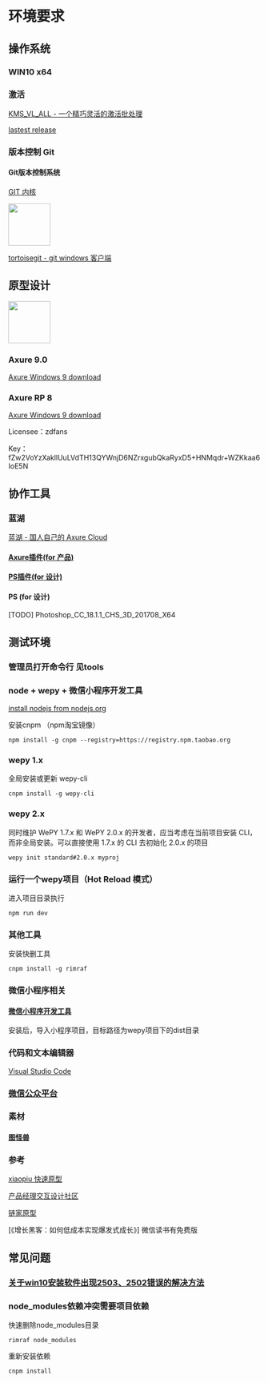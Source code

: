 # 环境要求

## 操作系统

### WIN10 x64

### 激活

[KMS_VL_ALL - 一个精巧灵活的激活批处理](https://github.com/kkkgo/KMS_VL_ALL)

[lastest release](https://github.com/kkkgo/KMS_VL_ALL/archive/master.zip)

### 版本控制 Git

#### Git版本控制系统

[GIT 内核](https://git-scm.com/download/win)

[<image src="https://tortoisegit.org/images/logo.svgz" height="84"  />](https://tortoisegit.org/)

[tortoisegit - git windows 客户端](https://tortoisegit.org/)

## 原型设计

[<img src="https://www.axure.com/wp-content/uploads/2019/04/axure_icon_125.svg" width="84" />](https://www.axure.com/)

### Axure 9.0

[Axure Windows 9 download](http://zdfans7.com/ax9_29847.zip)

### Axure RP 8

[Axure Windows 9 download](https://axure.cachefly.net/versions/8-0/AxureRP-Setup-3382.exe)

Licensee：zdfans

Key：fZw2VoYzXakllUuLVdTH13QYWnjD6NZrxgubQkaRyxD5+HNMqdr+WZKkaa6IoE5N

## 协作工具

### 蓝湖

[蓝湖 - 国人自己的 Axure Cloud](https://lanhuapp.com)

#### [Axure插件(for 产品)](https://lanhuapp.com/prd)

#### [PS插件(for 设计)](https://lanhuapp.com/ps)

#### PS (for 设计)

[TODO] Photoshop_CC_18.1.1_CHS_3D_201708_X64

## 测试环境

### 管理员打开命令行 见tools

### node + wepy + 微信小程序开发工具

[install nodejs from nodejs.org](https://nodejs.org/en/)

安装cnpm （npm淘宝镜像）

```console
npm install -g cnpm --registry=https://registry.npm.taobao.org
```

### wepy 1.x

全局安装或更新 wepy-cli

```console
cnpm install -g wepy-cli
```

### wepy 2.x

同时维护 WePY 1.7.x 和 WePY 2.0.x 的开发者，应当考虑在当前项目安装 CLI，而非全局安装。可以直接使用 1.7.x 的 CLI 去初始化 2.0.x 的项目

```console
wepy init standard#2.0.x myproj
```

### 运行一个wepy项目（Hot Reload 模式）

进入项目目录执行

```console
npm run dev
```

### 其他工具

安装快删工具

```console
cnpm install -g rimraf
```

### 微信小程序相关

#### [微信小程序开发工具](https://developers.weixin.qq.com/miniprogram/dev/devtools/download.html)

安装后，导入小程序项目，目标路径为wepy项目下的dist目录

### 代码和文本编辑器

[Visual Studio Code](https://code.visualstudio.com/)

### [微信公众平台](https://mp.weixin.qq.com/)

### 素材

#### [图怪兽](https://818ps.com)

### 参考

[xiaopiu 快速原型](https://xiaopiu.com/i/gFcm6O)

[产品经理交互设计社区](http://www.webppd.com)

[链家原型](https://www.xiaopiu.com/square?page=6&libPop=project&libId=59f199c5e7485455c20eb7bb)

[《增长黑客：如何低成本实现爆发式成长》] 微信读书有免费版

## 常见问题

### [关于win10安装软件出现2503、2502错误的解决方法](https://blog.csdn.net/u012750283/article/details/65935854)

### node_modules依赖冲突需要项目依赖

快速删除node_modules目录

```console
rimraf node_modules
```

重新安装依赖

```console
cnpm install
```
